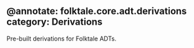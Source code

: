 @annotate: folktale.core.adt.derivations
category: Derivations
---

Pre-built derivations for Folktale ADTs.